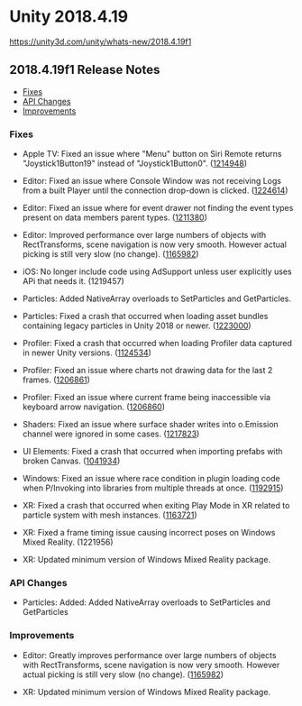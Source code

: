 # Unity 2018.4.19

https://unity3d.com/unity/whats-new/2018.4.19f1

## 2018.4.19f1 Release Notes

- [Fixes](#fixes)
- [API Changes](#api-changes)
- [Improvements](#improvements)


### Fixes

*   Apple TV: Fixed an issue where "Menu" button on Siri Remote returns "Joystick1Button19" instead of "Joystick1Button0". ([1214948](https://issuetracker.unity3d.com/issues/tvos-menu-button-on-siri-remote-returns-joystick1button19-instead-of-joystick1button0))
    
*   Editor: Fixed an issue where Console Window was not receiving Logs from a built Player until the connection drop-down is clicked. ([1224614](https://issuetracker.unity3d.com/issues/console-logs-from-built-players-are-not-received-by-an-attached-editor-until-console-connection-drop-down-is-clicked))
    
*   Editor: Fixed an issue where for event drawer not finding the event types present on data members parent types. ([1211380](https://issuetracker.unity3d.com/issues/dynamic-functions-unavailable-when-private-generic-unityevent-fields-have-serializefield-attribute))
    
*   Editor: Improved performance over large numbers of objects with RectTransforms, scene navigation is now very smooth. However actual picking is still very slow (no change). ([1165982](https://issuetracker.unity3d.com/issues/editor-poor-slash-slow-performance-with-multiple-gameobjects-around-2k-while-the-scene-window-slash-view-is-visible))
    
*   iOS: No longer include code using AdSupport unless user explicitly uses APi that needs it. (1219457)
    
*   Particles: Added NativeArray overloads to SetParticles and GetParticles.
    
*   Particles: Fixed a crash that occurred when loading asset bundles containing legacy particles in Unity 2018 or newer. ([1223000](https://issuetracker.unity3d.com/issues/player-crashes-when-legacy-particle-systems-in-asset-bundle-2017-are-used))
    
*   Profiler: Fixed a crash that occurred when loading Profiler data captured in newer Unity versions. ([1124534](https://issuetracker.unity3d.com/issues/19-dot-1-profiler-capture-crashes-editor-if-loaded-in-18-dot-4))
    
*   Profiler: Fixed an issue where charts not drawing data for the last 2 frames. ([1206861](https://issuetracker.unity3d.com/issues/profiler-cant-use-keyboard-arrows-to-access-current-frame))
    
*   Profiler: Fixed an issue where current frame being inaccessible via keyboard arrow navigation. ([1206860](https://issuetracker.unity3d.com/issues/profiler-profiler-charts-are-not-drawing-data-for-the-last-2-frames))
    
*   Shaders: Fixed an issue where surface shader writes into o.Emission channel were ignored in some cases. ([1217823](https://issuetracker.unity3d.com/issues/surface-shader-emission-usage-does-not-get-detected-when-set-with-a-specific-expression-using-worldnormalvector))
    
*   UI Elements: Fixed a crash that occurred when importing prefabs with broken Canvas. ([1041934](https://issuetracker.unity3d.com/issues/unity-crashes-on-ui-canvas-checkconsistency-when-importing-prefab))
    
*   Windows: Fixed an issue where race condition in plugin loading code when P/Invoking into libraries from multiple threads at once. ([1192915](https://issuetracker.unity3d.com/issues/windows-problem-with-importing-dlls-using-dllimport-attribute-from-different-threads))
    
*   XR: Fixed a crash that occurred when exiting Play Mode in XR related to particle system with mesh instances. ([1163721](https://issuetracker.unity3d.com/issues/vr-editor-crashes-when-exiting-the-play-mode-if-vr-support-is-enabled-and-a-particle-system-is-emitting-mesh-instances))
    
*   XR: Fixed a frame timing issue causing incorrect poses on Windows Mixed Reality. (1221956)
    
*   XR: Updated minimum version of Windows Mixed Reality package.
    

### API Changes

*   Particles: Added: Added NativeArray overloads to SetParticles and GetParticles

### Improvements

*   Editor: Greatly improves performance over large numbers of objects with RectTransforms, scene navigation is now very smooth. However actual picking is still very slow (no change). ([1165982](https://issuetracker.unity3d.com/issues/editor-poor-slash-slow-performance-with-multiple-gameobjects-around-2k-while-the-scene-window-slash-view-is-visible))
    
*   XR: Updated minimum version of Windows Mixed Reality package.